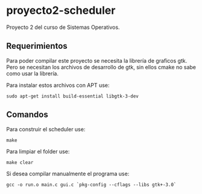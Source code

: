 # proyecto2-scheduler
Proyecto 2 del curso de Sistemas Operativos.

## Requerimientos
Para poder compilar este proyecto se necesita la librería de graficos gtk. Pero se necesitan los archivos de desarrollo de gtk, sin ellos cmake no sabe como usar la librería.

Para instalar estos archivos con APT use:

`sudo apt-get install build-essential libgtk-3-dev`

## Comandos
Para construir el scheduler use:

`make`

Para limpiar el folder use:

`make clear`

Si desea compilar manualmente el programa use:

`` gcc -o run.o main.c gui.c `pkg-config --cflags --libs gtk+-3.0` ``
